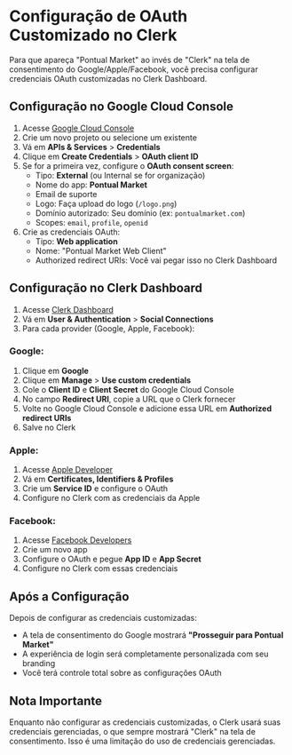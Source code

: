 # Configuração de OAuth Customizado no Clerk

Para que apareça "Pontual Market" ao invés de "Clerk" na tela de consentimento do Google/Apple/Facebook, você precisa configurar credenciais OAuth customizadas no Clerk Dashboard.

## Configuração no Google Cloud Console

1. Acesse [Google Cloud Console](https://console.cloud.google.com/)
2. Crie um novo projeto ou selecione um existente
3. Vá em **APIs & Services** > **Credentials**
4. Clique em **Create Credentials** > **OAuth client ID**
5. Se for a primeira vez, configure o **OAuth consent screen**:
   - Tipo: **External** (ou Internal se for organização)
   - Nome do app: **Pontual Market**
   - Email de suporte
   - Logo: Faça upload do logo (`/logo.png`)
   - Domínio autorizado: Seu domínio (ex: `pontualmarket.com`)
   - Scopes: `email`, `profile`, `openid`
6. Crie as credenciais OAuth:
   - Tipo: **Web application**
   - Nome: "Pontual Market Web Client"
   - Authorized redirect URIs: Você vai pegar isso no Clerk Dashboard

## Configuração no Clerk Dashboard

1. Acesse [Clerk Dashboard](https://dashboard.clerk.com/)
2. Vá em **User & Authentication** > **Social Connections**
3. Para cada provider (Google, Apple, Facebook):

### Google:
1. Clique em **Google**
2. Clique em **Manage** > **Use custom credentials**
3. Cole o **Client ID** e **Client Secret** do Google Cloud Console
4. No campo **Redirect URI**, copie a URL que o Clerk fornecer
5. Volte no Google Cloud Console e adicione essa URL em **Authorized redirect URIs**
6. Salve no Clerk

### Apple:
1. Acesse [Apple Developer](https://developer.apple.com/)
2. Vá em **Certificates, Identifiers & Profiles**
3. Crie um **Service ID** e configure o OAuth
4. Configure no Clerk com as credenciais da Apple

### Facebook:
1. Acesse [Facebook Developers](https://developers.facebook.com/)
2. Crie um novo app
3. Configure o OAuth e pegue **App ID** e **App Secret**
4. Configure no Clerk com essas credenciais

## Após a Configuração

Depois de configurar as credenciais customizadas:
- A tela de consentimento do Google mostrará **"Prosseguir para Pontual Market"**
- A experiência de login será completamente personalizada com seu branding
- Você terá controle total sobre as configurações OAuth

## Nota Importante

Enquanto não configurar as credenciais customizadas, o Clerk usará suas credenciais gerenciadas, o que sempre mostrará "Clerk" na tela de consentimento. Isso é uma limitação do uso de credenciais gerenciadas.

